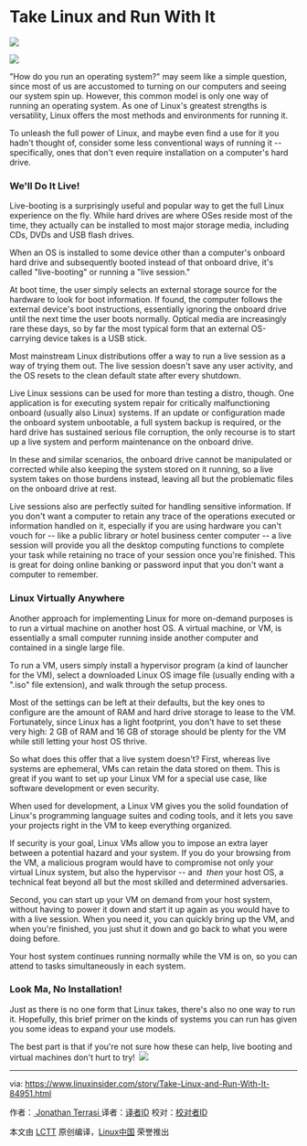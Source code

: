 Take Linux and Run With It
============================================================

![](https://www.linuxinsider.com/article_images/story_graphics_xlarge/xl-2016-linux-1.jpg)

![](https://www.linuxinsider.com/images/2015/image-credit-adobe-stock_130x15.gif)


"How do you run an operating system?" may seem like a simple question, since most of us are accustomed to turning on our computers and seeing our system spin up. However, this common model is only one way of running an operating system. As one of Linux's greatest strengths is versatility, Linux offers the most methods and environments for running it.

To unleash the full power of Linux, and maybe even find a use for it you hadn't thought of, consider some less conventional ways of running it -- specifically, ones that don't even require installation on a computer's hard drive.

### We'll Do It Live!

Live-booting is a surprisingly useful and popular way to get the full Linux experience on the fly. While hard drives are where OSes reside most of the time, they actually can be installed to most major storage media, including CDs, DVDs and USB flash drives.

When an OS is installed to some device other than a computer's onboard hard drive and subsequently booted instead of that onboard drive, it's called "live-booting" or running a "live session."

At boot time, the user simply selects an external storage source for the hardware to look for boot information. If found, the computer follows the external device's boot instructions, essentially ignoring the onboard drive until the next time the user boots normally. Optical media are increasingly rare these days, so by far the most typical form that an external OS-carrying device takes is a USB stick.

Most mainstream Linux distributions offer a way to run a live session as a way of trying them out. The live session doesn't save any user activity, and the OS resets to the clean default state after every shutdown.

Live Linux sessions can be used for more than testing a distro, though. One application is for executing system repair for critically malfunctioning onboard (usually also Linux) systems. If an update or configuration made the onboard system unbootable, a full system backup is required, or the hard drive has sustained serious file corruption, the only recourse is to start up a live system and perform maintenance on the onboard drive.

In these and similar scenarios, the onboard drive cannot be manipulated or corrected while also keeping the system stored on it running, so a live system takes on those burdens instead, leaving all but the problematic files on the onboard drive at rest.

Live sessions also are perfectly suited for handling sensitive information. If you don't want a computer to retain any trace of the operations executed or information handled on it, especially if you are using hardware you can't vouch for -- like a public library or hotel business center computer -- a live session will provide you all the desktop computing functions to complete your task while retaining no trace of your session once you're finished. This is great for doing online banking or password input that you don't want a computer to remember.

### Linux Virtually Anywhere

Another approach for implementing Linux for more on-demand purposes is to run a virtual machine on another host OS. A virtual machine, or VM, is essentially a small computer running inside another computer and contained in a single large file.

To run a VM, users simply install a hypervisor program (a kind of launcher for the VM), select a downloaded Linux OS image file (usually ending with a ".iso" file extension), and walk through the setup process.

Most of the settings can be left at their defaults, but the key ones to configure are the amount of RAM and hard drive storage to lease to the VM. Fortunately, since Linux has a light footprint, you don't have to set these very high: 2 GB of RAM and 16 GB of storage should be plenty for the VM while still letting your host OS thrive.

So what does this offer that a live system doesn't? First, whereas live systems are ephemeral, VMs can retain the data stored on them. This is great if you want to set up your Linux VM for a special use case, like software development or even security.

When used for development, a Linux VM gives you the solid foundation of Linux's programming language suites and coding tools, and it lets you save your projects right in the VM to keep everything organized.

If security is your goal, Linux VMs allow you to impose an extra layer between a potential hazard and your system. If you do your browsing from the VM, a malicious program would have to compromise not only your virtual Linux system, but also the hypervisor -- and  _then_ your host OS, a technical feat beyond all but the most skilled and determined adversaries.

Second, you can start up your VM on demand from your host system, without having to power it down and start it up again as you would have to with a live session. When you need it, you can quickly bring up the VM, and when you're finished, you just shut it down and go back to what you were doing before.

Your host system continues running normally while the VM is on, so you can attend to tasks simultaneously in each system.

### Look Ma, No Installation!

Just as there is no one form that Linux takes, there's also no one way to run it. Hopefully, this brief primer on the kinds of systems you can run has given you some ideas to expand your use models.

The best part is that if you're not sure how these can help, live booting and virtual machines don't hurt to try! 
![](https://www.ectnews.com/images/end-enn.gif)

--------------------------------------------------------------------------------

via: https://www.linuxinsider.com/story/Take-Linux-and-Run-With-It-84951.html

作者：[ Jonathan Terrasi ][a]
译者：[译者ID](https://github.com/译者ID)
校对：[校对者ID](https://github.com/校对者ID)

本文由 [LCTT](https://github.com/LCTT/TranslateProject) 原创编译，[Linux中国](https://linux.cn/) 荣誉推出

[a]:https://www.linuxinsider.com/story/Take-Linux-and-Run-With-It-84951.html#searchbyline
[1]:https://www.linuxinsider.com/story/Take-Linux-and-Run-With-It-84951.html#
[2]:https://www.linuxinsider.com/perl/mailit/?id=84951
[3]:https://www.linuxinsider.com/story/Take-Linux-and-Run-With-It-84951.html
[4]:https://www.linuxinsider.com/story/Take-Linux-and-Run-With-It-84951.html
